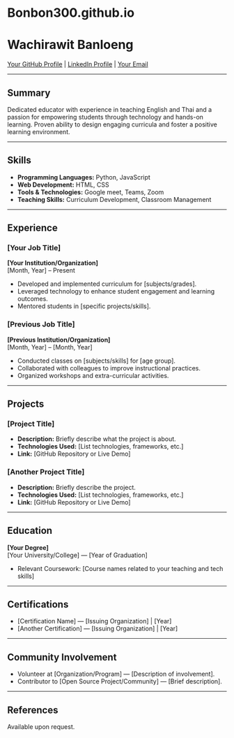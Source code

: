 # Bonbon300.github.io
# Wachirawit Banloeng

[Your GitHub Profile](https://github.com/yourusername) | [LinkedIn Profile](https://www.linkedin.com/in/yourprofile) | [Your Email](mailto:youremail@example.com)

---

## Summary

Dedicated educator with experience in teaching English and Thai and a passion for empowering students through technology and hands-on learning. Proven ability to design engaging curricula and foster a positive learning environment.

---

## Skills

- **Programming Languages:** Python, JavaScript
- **Web Development:** HTML, CSS
- **Tools & Technologies:** Google meet, Teams, Zoom
- **Teaching Skills:** Curriculum Development, Classroom Management

---

## Experience

### [Your Job Title]  
**[Your Institution/Organization]**  
[Month, Year] – Present

- Developed and implemented curriculum for [subjects/grades].
- Leveraged technology to enhance student engagement and learning outcomes.
- Mentored students in [specific projects/skills].

### [Previous Job Title]  
**[Previous Institution/Organization]**  
[Month, Year] – [Month, Year]

- Conducted classes on [subjects/skills] for [age group].
- Collaborated with colleagues to improve instructional practices.
- Organized workshops and extra-curricular activities.

---

## Projects

### [Project Title]  
- **Description:** Briefly describe what the project is about.
- **Technologies Used:** [List technologies, frameworks, etc.]
- **Link:** [GitHub Repository or Live Demo]

### [Another Project Title]  
- **Description:** Briefly describe the project.
- **Technologies Used:** [List technologies, frameworks, etc.]
- **Link:** [GitHub Repository or Live Demo]

---

## Education

**[Your Degree]**  
[Your University/College] — [Year of Graduation]

- Relevant Coursework: [Course names related to your teaching and tech skills]

---

## Certifications

- [Certification Name] — [Issuing Organization] | [Year]
- [Another Certification] — [Issuing Organization] | [Year]

---

## Community Involvement

- Volunteer at [Organization/Program] — [Description of involvement].
- Contributor to [Open Source Project/Community] — [Brief description].

---

## References

Available upon request.
